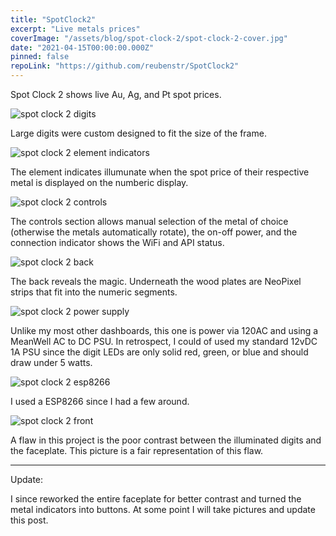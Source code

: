 ```yaml
---
title: "SpotClock2"
excerpt: "Live metals prices"
coverImage: "/assets/blog/spot-clock-2/spot-clock-2-cover.jpg"
date: "2021-04-15T00:00:00.000Z"
pinned: false
repoLink: "https://github.com/reubenstr/SpotClock2"
---
```


Spot Clock 2 shows live Au, Ag, and Pt spot prices.

![spot clock 2 digits](/assets/blog/spot-clock-2/spot-clock-2-digits.jpg)

Large digits were custom designed to fit the size of the frame.

![spot clock 2 element indicators](/assets/blog/spot-clock-2/spot-clock-2-element-indicators.jpg)

The element indicates illumunate when the spot price of their respective metal is displayed on the numberic display.

![spot clock 2 controls](/assets/blog/spot-clock-2/spot-clock-2-controls.jpg)

The controls section allows manual selection of the metal of choice (otherwise the metals automatically rotate), the on-off power, and the connection indicator shows the WiFi and API status.

![spot clock 2 back](/assets/blog/spot-clock-2/spot-clock-2-back.jpg)

The back reveals the magic. Underneath the wood plates are NeoPixel strips that fit into the numeric segments.

![spot clock 2 power supply](/assets/blog/spot-clock-2/spot-clock-2-power-supply.jpg)

Unlike my most other dashboards, this one is power via 120AC and using a MeanWell AC to DC PSU. In retrospect, I could of used my standard 12vDC 1A PSU since the digit LEDs are only solid red, green, or blue and should draw under 5 watts.

![spot clock 2 esp8266](/assets/blog/spot-clock-2/spot-clock-2-esp8266.jpg)

I used a ESP8266 since I had a few around.

![spot clock 2 front](/assets/blog/spot-clock-2/spot-clock-2-front.jpg)

A flaw in this project is the poor contrast between the illuminated digits and the faceplate. This picture is a fair representation of this flaw.

<hr/>

Update:

I since reworked the entire faceplate for better contrast and turned the metal indicators into buttons. At some point I will take pictures and update this post.

<!--
![spot clock 2 digit backs](/assets/blog/spot-clock-2/spot-clock-2-digit-backs.jpg)

![spot clock 2 sd card](/assets/blog/spot-clock-2/spot-clock-2-sd-card.jpg)

![spot clock 2 connection indicator back](/assets/blog/spot-clock-2/spot-clock-2-connection-indicator-back.jpg)

![spot clock 2 context](/assets/blog/spot-clock-2/spot-clock-2-context.jpg)

![spot clock 2 wall hanging mount](/assets/blog/spot-clock-2/spot-clock-2-wall-hanging-mount.jpg)


![spot clock 2 power distribution](/assets/blog/spot-clock-2/spot-clock-2-power-distribution.jpg)


![spot clock 2 corners](/assets/blog/spot-clock-2/spot-clock-2-corners.jpg)
>